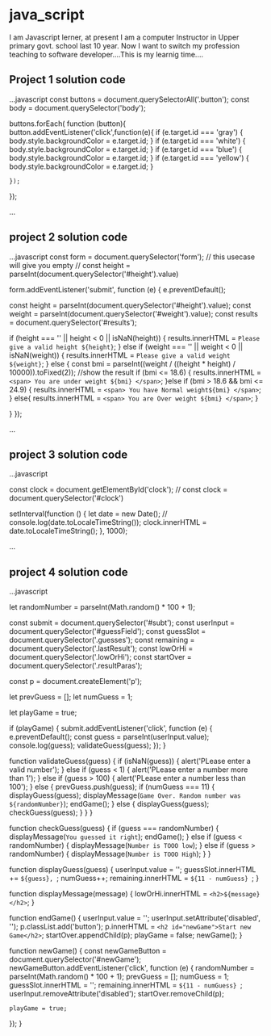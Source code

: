 # java_script
I am Javascript lerner, at present I am a computer Instructor in Upper primary govt. school last 10 year. Now I want to switch my profession teaching to software developer....This is my learnig time.... 
## Project 1 solution code

...javascript
const buttons = document.querySelectorAll('.button');
const body = document.querySelector('body');

buttons.forEach( function (button){
    button.addEventListener('click',function(e){
        if (e.target.id === 'gray')
        {
            body.style.backgroundColor = e.target.id;
        }
        if (e.target.id === 'white') {
            body.style.backgroundColor = e.target.id;
          }
          if (e.target.id === 'blue') {
            body.style.backgroundColor = e.target.id;
          }
          if (e.target.id === 'yellow') {
            body.style.backgroundColor = e.target.id;
          }

    });


});


...

## project 2 solution code

...javascript
const form = document.querySelector('form');
// this usecase will give you empty
// const height = parseInt(document.querySelector('#height').value)

form.addEventListener('submit', function (e) {
  e.preventDefault();

  const height = parseInt(document.querySelector('#height').value);
  const weight = parseInt(document.querySelector('#weight').value);
  const results = document.querySelector('#results');

  if (height === '' || height < 0 || isNaN(height)) {
    results.innerHTML = `Please give a valid height ${height}`;
  } else if (weight === '' || weight < 0 || isNaN(weight)) {
    results.innerHTML = `Please give a valid weight ${weight}`;
  } else {
    const bmi = parseInt((weight / ((height * height) / 10000)).toFixed(2));
    //show the result
    if (bmi <= 18.6) {
    results.innerHTML = `<span> You are under weight ${bmi} </span>`;
    }else if (bmi > 18.6 && bmi <= 24.9) {
    results.innerHTML = `<span> You have Normal weight${bmi} </span>`;
    } else{
    results.innerHTML = `<span> You are Over weight ${bmi} </span>`;
    }
    
  }
});

...

## project 3 solution code

...javascript

const clock = document.getElementById('clock');
// const clock = document.querySelector('#clock')

setInterval(function () {
  let date = new Date();
  // console.log(date.toLocaleTimeString());
  clock.innerHTML = date.toLocaleTimeString();
}, 1000);

...

## project 4 solution code 

...javascript

let randomNumber = parseInt(Math.random() * 100 + 1);

const submit = document.querySelector('#subt');
const userInput = document.querySelector('#guessField');
const guessSlot = document.querySelector('.guesses');
const remaining = document.querySelector('.lastResult');
const lowOrHi = document.querySelector('.lowOrHi');
const startOver = document.querySelector('.resultParas');

const p = document.createElement('p');

let prevGuess = [];
let numGuess = 1;

let playGame = true;

if (playGame) {
  submit.addEventListener('click', function (e) {
    e.preventDefault();
    const guess = parseInt(userInput.value);
    console.log(guess);
    validateGuess(guess);
  });
}

function validateGuess(guess) {
  if (isNaN(guess)) {
    alert('PLease enter a valid number');
  } else if (guess < 1) {
    alert('PLease enter a number more than 1');
  } else if (guess > 100) {
    alert('PLease enter a  number less than 100');
  } else {
    prevGuess.push(guess);
    if (numGuess === 11) {
      displayGuess(guess);
      displayMessage(`Game Over. Random number was ${randomNumber}`);
      endGame();
    } else {
      displayGuess(guess);
      checkGuess(guess);
    }
  }
}

function checkGuess(guess) {
  if (guess === randomNumber) {
    displayMessage(`You guessed it right`);
    endGame();
  } else if (guess < randomNumber) {
    displayMessage(`Number is TOOO low`);
  } else if (guess > randomNumber) {
    displayMessage(`Number is TOOO High`);
  }
}

function displayGuess(guess) {
  userInput.value = '';
  guessSlot.innerHTML += `${guess}, `;
  numGuess++;
  remaining.innerHTML = `${11 - numGuess} `;
}

function displayMessage(message) {
  lowOrHi.innerHTML = `<h2>${message}</h2>`;
}

function endGame() {
  userInput.value = '';
  userInput.setAttribute('disabled', '');
  p.classList.add('button');
  p.innerHTML = `<h2 id="newGame">Start new Game</h2>`;
  startOver.appendChild(p);
  playGame = false;
  newGame();
}

function newGame() {
  const newGameButton = document.querySelector('#newGame');
  newGameButton.addEventListener('click', function (e) {
    randomNumber = parseInt(Math.random() * 100 + 1);
    prevGuess = [];
    numGuess = 1;
    guessSlot.innerHTML = '';
    remaining.innerHTML = `${11 - numGuess} `;
    userInput.removeAttribute('disabled');
    startOver.removeChild(p);

    playGame = true;
  });
}


```




